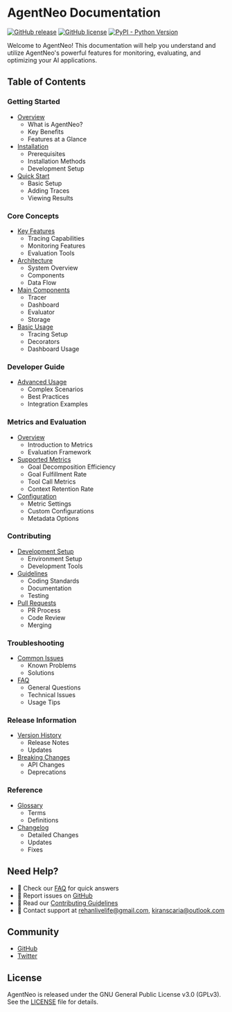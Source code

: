 # AgentNeo Documentation

[![GitHub release](https://img.shields.io/github/v/release/raga-ai-hub/agentneo)](https://github.com/raga-ai-hub/agentneo/releases)
[![GitHub license](https://img.shields.io/github/license/raga-ai-hub/agentneo)](https://github.com/raga-ai-hub/agentneo/blob/main/LICENSE)
[![PyPI - Python Version](https://img.shields.io/pypi/pyversions/agentneo)](https://pypi.org/project/agentneo/)

Welcome to AgentNeo! This documentation will help you understand and utilize AgentNeo's powerful features for monitoring, evaluating, and optimizing your AI applications.

## Table of Contents

### Getting Started
- [Overview](getting-started/overview.md)
  - What is AgentNeo?
  - Key Benefits
  - Features at a Glance
- [Installation](getting-started/installation.md)
  - Prerequisites
  - Installation Methods
  - Development Setup
- [Quick Start](getting-started/quick-start.md)
  - Basic Setup
  - Adding Traces
  - Viewing Results

### Core Concepts
- [Key Features](core-concepts/key-features.md)
  - Tracing Capabilities
  - Monitoring Features
  - Evaluation Tools
- [Architecture](core-concepts/architecture.md)
  - System Overview
  - Components
  - Data Flow
- [Main Components](core-concepts/components.md)
  - Tracer
  - Dashboard
  - Evaluator
  - Storage
- [Basic Usage](core-concepts/basic-usage.md)
  - Tracing Setup
  - Decorators
  - Dashboard Usage

### Developer Guide
- [Advanced Usage](developer-guide/advanced-usage.md)
  - Complex Scenarios
  - Best Practices
  - Integration Examples

### Metrics and Evaluation
- [Overview](metrics/overview.md)
  - Introduction to Metrics
  - Evaluation Framework
- [Supported Metrics](metrics/supported-metrics.md)
  - Goal Decomposition Efficiency
  - Goal Fulfillment Rate
  - Tool Call Metrics
  - Context Retention Rate
- [Configuration](metrics/configuration.md)
  - Metric Settings
  - Custom Configurations
  - Metadata Options

### Contributing
- [Development Setup](contributing/setup.md)
  - Environment Setup
  - Development Tools
- [Guidelines](contributing/guidelines.md)
  - Coding Standards
  - Documentation
  - Testing
- [Pull Requests](contributing/pull-requests.md)
  - PR Process
  - Code Review
  - Merging

### Troubleshooting
- [Common Issues](troubleshooting/common-issues.md)
  - Known Problems
  - Solutions
- [FAQ](troubleshooting/faq.md)
  - General Questions
  - Technical Issues
  - Usage Tips

### Release Information
- [Version History](releases/version-history.md)
  - Release Notes
  - Updates
- [Breaking Changes](releases/breaking-changes.md)
  - API Changes
  - Deprecations

### Reference
- [Glossary](reference/glossary.md)
  - Terms
  - Definitions
- [Changelog](reference/changelog.md)
  - Detailed Changes
  - Updates
  - Fixes

## Need Help?

- 📘 Check our [FAQ](troubleshooting/faq.md) for quick answers
- 🐛 Report issues on [GitHub](https://github.com/raga-ai-hub/agentneo/issues)
- 🤝 Read our [Contributing Guidelines](contributing/guidelines.md)
- 📧 Contact support at <rehanlivelife@gmail.com>, <kiranscaria@outlook.com>

## Community

- [GitHub](https://github.com/raga-ai-hub/agentneo)
- [Twitter](https://twitter.com/RagaAI)

## License

AgentNeo is released under the GNU General Public License v3.0 (GPLv3). See the [LICENSE](https://github.com/raga-ai-hub/agentneo/blob/main/LICENSE) file for details.